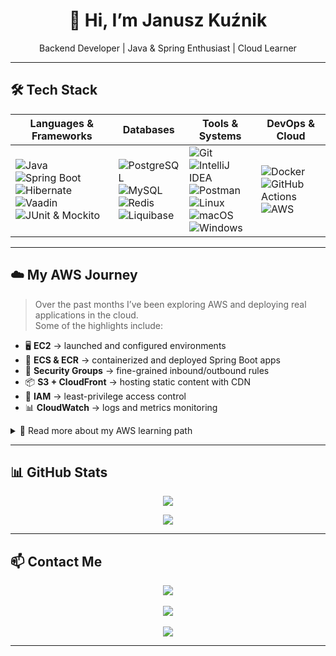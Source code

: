 <h1 align="center">👋 Hi, I’m Janusz Kuźnik</h1>
<p align="center">
  Backend Developer | Java & Spring Enthusiast | Cloud Learner
</p>

---

## 🛠 Tech Stack

| Languages & Frameworks | Databases | Tools & Systems | DevOps & Cloud |
|-------------------------|-----------|-----------------|----------------|
| ![Java](https://img.shields.io/badge/Java-ED8B00?style=for-the-badge&logo=java&logoColor=white) <br> ![Spring Boot](https://img.shields.io/badge/Spring%20Boot-6DB33F?style=for-the-badge&logo=springboot&logoColor=white) <br> ![Hibernate](https://img.shields.io/badge/Hibernate-59666C?style=for-the-badge&logo=hibernate&logoColor=white) <br> ![Vaadin](https://img.shields.io/badge/Vaadin-00B4F0?style=for-the-badge&logo=vaadin&logoColor=white) <br> ![JUnit & Mockito](https://img.shields.io/badge/Testing-JUnit%20%26%20Mockito-25A162?style=for-the-badge&logo=testing-library&logoColor=white) | ![PostgreSQL](https://img.shields.io/badge/PostgreSQL-336791?style=for-the-badge&logo=postgresql&logoColor=white) <br> ![MySQL](https://img.shields.io/badge/MySQL-4479A1?style=for-the-badge&logo=mysql&logoColor=white) <br> ![Redis](https://img.shields.io/badge/Redis-DC382D?style=for-the-badge&logo=redis&logoColor=white) <br> ![Liquibase](https://img.shields.io/badge/Liquibase-2962FF?style=for-the-badge&logo=liquibase&logoColor=white) | ![Git](https://img.shields.io/badge/Git-F05032?style=for-the-badge&logo=git&logoColor=white) <br> ![IntelliJ IDEA](https://img.shields.io/badge/IntelliJ_IDEA-000000.svg?style=for-the-badge&logo=intellij-idea&logoColor=white) <br> ![Postman](https://img.shields.io/badge/Postman-FF6C37?style=for-the-badge&logo=postman&logoColor=white) <br> ![Linux](https://img.shields.io/badge/Linux-FCC624?style=for-the-badge&logo=linux&logoColor=black) <br> ![macOS](https://img.shields.io/badge/macOS-000000?style=for-the-badge&logo=apple&logoColor=white) <br> ![Windows](https://img.shields.io/badge/Windows-0078D6?style=for-the-badge&logo=windows&logoColor=white) | ![Docker](https://img.shields.io/badge/Docker-2496ED?style=for-the-badge&logo=docker&logoColor=white) <br> ![GitHub Actions](https://img.shields.io/badge/GitHub%20Actions-2088FF?style=for-the-badge&logo=githubactions&logoColor=white) <br> ![AWS](https://img.shields.io/badge/AWS-FF9900?style=for-the-badge&logo=amazonaws&logoColor=white) |



---

## ☁️ My AWS Journey

> Over the past months I’ve been exploring AWS and deploying real applications in the cloud.  
> Some of the highlights include:

- 🖥 **EC2** → launched and configured environments  
- 🐳 **ECS & ECR** → containerized and deployed Spring Boot apps  
- 🔐 **Security Groups** → fine-grained inbound/outbound rules  
- 📦 **S3 + CloudFront** → hosting static content with CDN  
- 🔑 **IAM** → least-privilege access control  
- 📊 **CloudWatch** → logs and metrics monitoring  

<details>
<summary>📖 Read more about my AWS learning path</summary>
  
I started from simple EC2 setups, then moved into containerization with ECS/ECR,  
and finally focused on security & monitoring with IAM and CloudWatch.  
Currently, I am learning more about cost optimization and cloud-native architectures.

</details>

---

## 📊 GitHub Stats

<p align="center">
  <!-- Main stats card -->
  <img src="https://github-readme-stats.vercel.app/api?username=jkuznik&show_icons=true&theme=tokyonight&hide_border=false&count_private=true&card_width=500" />
</p>

<p align="center">
  <!-- Top languages as percentage bars -->
  <img src="https://github-readme-stats.vercel.app/api/top-langs/?username=jkuznik&layout=compact&theme=tokyonight&hide_border=false&card_width=500&langs_count=10" />

---

## 📫 Contact Me

<p align="center">
  <a href="mailto:janusz.kuznik0@gmail.com">
    <img src="https://img.shields.io/badge/Email-janusz.kuznik0%40gmail.com-blue?style=for-the-badge&logo=gmail">
  </a>
  <br><br>
  <a href="https://devsmith.eu">
    <img src="https://img.shields.io/badge/Website-devsmith.eu-blue?style=for-the-badge&logo=google-chrome">
  </a>
  <br><br>
  <a href="https://www.linkedin.com/in/janusz-ku%C5%BAnik/">
    <img src="https://img.shields.io/badge/LinkedIn-Janusz_Kuznik-blue?style=for-the-badge&logo=linkedin&logoColor=white">
  </a>
</p>

---
